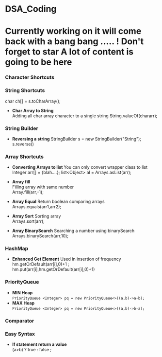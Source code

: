 # DSA_Coding

# Currently working on it will come back with a bang bang ..... ! Don't forget to star  A lot of content is going to be here 
### Character Shortcuts


### String Shortcuts
<!-- s is consider as String -->
char ch[] = s.toCharArray(); 
- <b>Char Array to String</b>  
Adding all char array character to a single string
String.valueOf(chararr);  

### String Builder
- <b>Reversing a string</b> 
StringBuilder s = new StringBuilder("String");
s.reverse()


### Array Shortcuts
- <strong> Converting Arrays to list </strong>
You can only convert wrapper class to list
Integer arr[] = {blah....};
list\<Object> al = Arrays.asList(arr);

- <b>Array fill</b>  
Filling array with same number  
Array.fill(arr,-1); 
- <b>Array Equal</b> 
Return boolean comparing arrays  
Arrays.equals(arr1,arr2); 
- <b>Array Sort</b> 
Sorting array  
Arrays.sort(arr);  
- <b>Array BinarySearch</b>
Searching a number using binarySearch  
Arrays.binarySearch(arr,10);


### HashMap
- <b>Enhanced Get Element</b>
Used in insertion of frequency    
hm.getOrDefault(arr[i],0)+1 ;   
hm.put(arr[i],hm.getOrDefault(arr[i],0)+1)   

### PriorityQueue
- <b>MIN Heap</b>  
`PriorityQueue <Integer> pq = new PriorityQueue<>((a,b)->a-b);`
- <b>MAX Heap</b>  
`PriorityQueue <Integer> pq = new PriorityQueue<>((a,b)->b-a);`

### Comparator 
 <!-- Mainly used in sorting object inside data  -->

### Easy Syntax
- <b>If statement return a value</b>  
(a>b) ? true : false ;